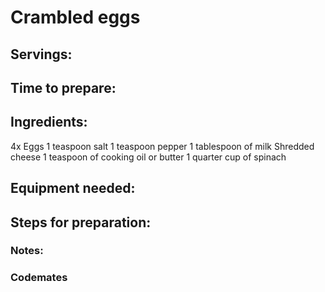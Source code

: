 # Crambled eggs 

## Servings: 

## Time to prepare: 

## Ingredients:
4x Eggs
1 teaspoon salt
1 teaspoon pepper
1 tablespoon of milk
Shredded cheese
1 teaspoon of cooking oil or butter
1 quarter cup of spinach


## Equipment needed:


## Steps for preparation:



### Notes:



### Codemates #
